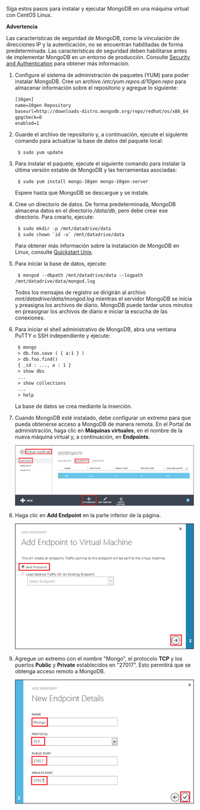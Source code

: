 Siga estos pasos para instalar y ejecutar MongoDB en una máquina virtual
con CentOS Linux.
<div class="dev-callout">
<b>Advertencia</b>
<p>Las características de seguridad de MongoDB, como la vinculación de direcciones IP y la autenticación, no se encuentran habilitadas de forma predeterminada. Las características de seguridad deben habilitarse antes de implementar MongoDB en un entorno de producción.  Consulte <a  href="http://www.mongodb.org/display/DOCS/Security+and+Authentication">Security and Authentication</a> para obtener más información.</p>
</div>

 1.  Configure el sistema de administración de paquetes (YUM) para poder
    instalar MongoDB. Cree un archivo */etc/yum.repos.d/10gen.repo* para
    almacenar información sobre el repositorio y agregue lo siguiente:
    
         [10gen]
         name=10gen Repository
         baseurl=http://downloads-distro.mongodb.org/repo/redhat/os/x86_64
         gpgcheck=0
         enabled=1

2.  Guarde el archivo de repositorio y, a continuación, ejecute el
    siguiente comando para actualizar la base de datos del paquete
    local:
    
         $ sudo yum update

3.  Para instalar el paquete, ejecute el siguiente comando para instalar
    la última versión estable de MongoDB y las herramientas asociadas:
    
         $ sudo yum install mongo-10gen mongo-10gen-server
    
    Espere hasta que MongoDB se descargue y se instale.

4.  Cree un directorio de datos. De forma predeterminada, MongoDB
    almacena datos en el directorio */data/db*, pero debe crear ese
    directorio. Para crearlo, ejecute:
    
         $ sudo mkdir -p /mnt/datadrive/data
         $ sudo chown `id -u` /mnt/datadrive/data
    
    Para obtener más información sobre la instalación de MongoDB en
    Linux, consulte [Quickstart Unix][1].

5.  Para iniciar la base de datos, ejecute:
    
         $ mongod --dbpath /mnt/datadrive/data --logpath /mnt/datadrive/data/mongod.log
    
    Todos los mensajes de registro se dirigirán al archivo
    *mnt/datadrive/data/mongod.log* mientras el servidor MongoDB se
    inicia y preasigna los archivos de diario. MongoDB puede tardar unos
    minutos en preasignar los archivos de diario e iniciar la escucha de
    las conexiones.

6.  Para iniciar el shell administrativo de MongoDB, abra una ventana
    PuTTY o SSH independiente y ejecute:
    
         $ mongo
         > db.foo.save ( { a:1 } )
         > db.foo.find()
         { _id : ..., a : 1 }
         > show dbs  
         ...
         > show collections  
         ...  
         > help  
    
    La base de datos se crea mediante la inserción.

7.  Cuando MongoDB esté instalado, debe configurar un extremo para que
    pueda obtenerse acceso a MongoDB de manera remota. En el Portal de
    administración, haga clic en **Máquinas virtuales**, en el nombre de
    la nueva máquina virtual y, a continuación, en **Endpoints**.
    
    ![Extremos](./media/install-and-run-mongo-on-centos-vm/LinuxVmAddEndpoint.png)

8.  Haga clic en **Add Endpoint** en la parte inferior de la página.
    
    ![Extremos](./media/install-and-run-mongo-on-centos-vm/LinuxVmAddEndpoint2.png)

9.  Agregue un extremo con el nombre "Mongo", el protocolo **TCP** y los
    puertos **Public** y **Private** establecidos en "27017". Esto
    permitirá que se obtenga acceso remoto a MongoDB.
    
    ![Extremos](./media/install-and-run-mongo-on-centos-vm/LinuxVmAddEndpoint3.png)



[1]: http://www.mongodb.org/display/DOCS/Quickstart+Unix
